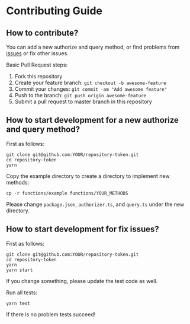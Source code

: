 # Contributing Guide

## How to contribute?

You can add a new authorize and query method, or find problems from [issues](https://github.com/dev-protocol/khaos/issues) or fix other issues.

Basic Pull Request steps:

1. Fork this repository
1. Create your feature branch: `git checkout -b awesome-feature`
1. Commit your changes: `git commit -am "Add awesome feature"`
1. Push to the branch: `git push origin awesome-feature`
1. Submit a pull request to master branch in this repository

## How to start development for a new authorize and query method?

First as follows:

```
git clone git@github.com:YOUR/repository-token.git
cd repository-token
yarn
```

Copy the example directory to create a directory to implement new methods:

```
cp -r functions/example functions/YOUR_METHODS
```

Please change `package.json`, `authorizer.ts`, and `query.ts` under the new directory.


## How to start development for fix issues?

First as follows:

```
git clone git@github.com:YOUR/repository-token.git
cd repository-token
yarn
yarn start
```

If you change something, please update the test code as well.

Run all tests:

```
yarn test
```

If there is no problem tests succeed!
